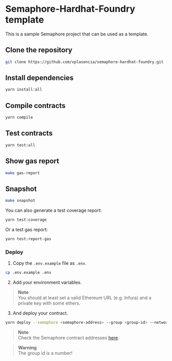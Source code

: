 # Semaphore-Hardhat-Foundry template

This is a sample Semaphore project that can be used as a template.

## Clone the repository

```bash
git clone https://github.com/vplasencia/semaphore-hardhat-foundry.git
```

## Install dependencies

```bash
yarn install:all
```

## Compile contracts

```bash
yarn compile
```

## Test contracts

```bash
yarn test:all
```

## Show gas report

```bash
make gas-report
```

## Snapshot

```bash
make snapshot
```

You can also generate a test coverage report:

```bash
yarn test:coverage
```

Or a test gas report:

```bash
yarn test:report-gas
```

### Deploy

1. Copy the `.env.example` file as `.env`.

```bash
cp .env.example .env
```

2. Add your environment variables.

> **Note**  
> You should at least set a valid Ethereum URL (e.g. Infura) and a private key with some ethers.

3. And deploy your contract.

```bash
yarn deploy --semaphore <semaphore-address> --group <group-id> --network goerli
```

> **Note**  
> Check the Semaphore contract addresses [here](https://semaphore.appliedzkp.org/docs/deployed-contracts#semaphore).

> **Warning**  
> The group id is a number!
